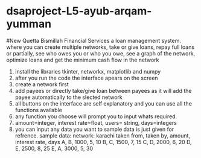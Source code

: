 # dsaproject-L5-ayub-arqam-yumman
#New Quetta Bismillah Financial Services
a loan management system. where you can create multiple networks, take or give loans, repay full loans or partially, see who owes you or who you owe, see a graph of the network, optimize loans and get the minimum cash flow in the network
1) install the libraries tkinter, networkx, matplotlib and numpy
2) after you run the code the interface apears on the screen
3) create a network first
4) add payees or directly take/give loan between payees as it will add the payee automatically to the slected network
5) all buttons on the interface are self explanatory and you can use all the functions available
6) any function you choose will prompt you to input whats required.
7) amount=integer, interest rate=float, users= string, days=integers
8) you can input any data you want to sample data is just given for refrence.
sample data:
network: karachi
taken from, taken by, amount, interest rate, days
  A,          B,       1000,      5,          10
  B,          C,       1500,      7,          15
  C,          D,       2000,      6,          20
  D,          E,       2500,      8,          25
  E,          A,       3000,      5,          30
